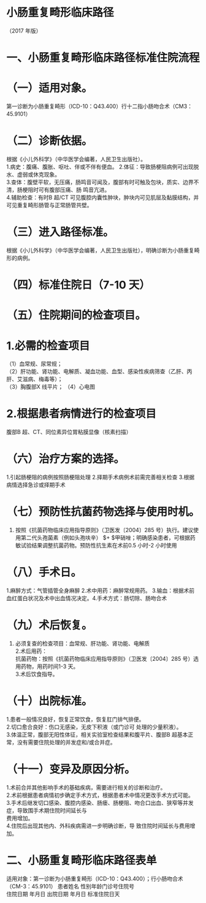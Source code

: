 # 小肠重复畸形临床路径  
（2017 年版）  
# 一、小肠重复畸形临床路径标准住院流程  
# （一）适用对象。  
第一诊断为小肠重复畸形（ICD-10：Q43.400）行十二指小肠吻合术（CM3：45.9101）  
# （二）诊断依据。  
根据《小儿外科学》（中华医学会编著，人民卫生出版社）。  
1.病史：腹痛、腹胀、呕吐、伴或不伴有便血。  2.体征：导致肠梗阻病例可出现脱水、虚弱或休克现象。  
3.查体：腹壁平软，无压痛，肠鸣音可闻及，腹部有时可触及包块，质实、边界不清，肠梗阻时可有腹部压痛、肠 鸣音亢进。  
4.辅助检查：有时B 超/CT 可见腹腔内囊性肿块，肿块内可见肌层及黏膜结构，并可见重复畸形肠管与正常肠管共壁。  
# （三）进入路径标准。  
根据《小儿外科学》（中华医学会编著，人民卫生出版社），明确诊断为小肠重复畸形的病例。  
# （四）标准住院日（7-10 天）  
# （五）住院期间的检查项目。  
# 1.必需的检查项目  
（1）血常规、尿常规；  
（2）肝功能、肾功能、电解质、凝血功能、血型、感染性疾病筛查（乙肝、丙肝、艾滋病、梅毒等）；  
（3）胸腹部X 线平片； （4）心电图  
# 2.根据患者病情进行的检查项目  
腹部B 超、CT、同位素异位胃粘膜显像（核素扫描）  
# （六）治疗方案的选择。  
1.引起肠梗阻的病例按照肠梗阻处理 2.择期手术病例术前需完善相关检查  3.根据病情选择急诊或择期手术  
# （七）预防性抗菌药物选择与使用时机。  
1. 按照《抗菌药物临床应用指导原则》（卫医发〔2004〕285 号）执行。建议使用第二代头孢菌素（例如头孢呋辛） $+ $甲硝唑；明确感染患者，可根据药敏试验结果调整抗菌药物。预防性抗生素在术前0.5 小时-2 小时使用  
# （八）手术日。  
1.麻醉方式：气管插管全身麻醉 2.术中用药：麻醉常规用药。 3.输血：根据术前血红蛋白状况及术中出血情况决定。4.手术方式：肠切除、肠吻合术  
# （九）术后恢复。  
1. 必须复查的检查项目：血常规、肝功能、肾功能、电解质  
2.术后用药：  
抗菌药物：按照《抗菌药物临床应用指导原则》（卫医发〔2004〕285 号）选用药物，用药时间1-3 天。  
3.术后饮食指导。  
# （十）出院标准。  
1.患者一般情况良好，恢复正常饮食，恢复肛门排气排便。  
2.切口愈合良好：伤口无感染，无皮下积液（或门诊可 处理的少量积液）。  
3.体温正常，腹部无阳性体征，相关实验室检查结果和腹平片、腹部B 超基本正常，没有需要住院处理的并发症和/或合并症。  
# （十一）变异及原因分析。  
1.术前合并其他影响手术的基础疾病，需要进行相关的诊断和治疗。  
2.术前根据患者病情初步确定手术方式，根据患者术中情况更改手术方式可能。  
3.手术后继发切口感染、腹腔内感染、肠瘘、肠梗阻、吻合口出血、狭窄等并发症，导致围手术期住院时间延长与  
费用增加。  
4.住院后出现其他内、外科疾病需进一步明确诊断，导 致住院时间延长与费用增加。  
# 二、小肠重复畸形临床路径表单  
适用对象：第一诊断为小肠重复畸形（ICD-10：Q43.400）；行小肠吻合术（CM-3：45.9101） 患者姓名  性别年龄门诊号住院号  
住院日期  年月日   出院日期  年月日  标准住院日天  
